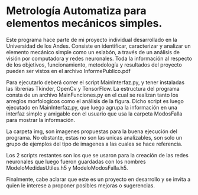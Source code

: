 # Metrología Automatiza para elementos mecánicos simples.
Este programa hace parte de mi proyecto individual desarrollado en la Universidad de los Andes. 
Consiste en identificar, caracterizar y analizar un elemento mecánico simple como un eslabón, a través de un análisis de visión por computadora y redes neuronales. Toda la información al respecto de los objetivos, funcionamiento, metodología y resultados del proyecto pueden ser vistos en el archivo InformePublico.pdf

Para ejecutarlo deberá correr el script MainInterfaz.py, y tener instaladas las librerías Tkinder, OpenCv y TensorFlow.
La estructura del programa consta de un archivo MainFunciones.py en el cual se realizan tanto los arreglos morfologicos como el análisis de la figura. 
Dicho script es luego ejecutado en MainInterfaz.py, que luego agrupa la información en una interfaz simple y amigable con el usuario que usa la carpeta ModosFalla para mostrar la información. 

La carpeta img, son imagenes propuestas para la buena ejecución del programa. No obstante, estas no son las unicas analizables, son solo un grupo de ejemplos del tipo de imagenes a las cuales se hace referencia.

Los 2 scripts restantes son los que se usaron para la creación de las redes neuronales que luego fueron guardadas con los nombres ModeloMedidasUtiles.h5 y ModeloModosFalla.h5.


Finalmente, cabe aclarar que este es un proyecto en desarrollo y se invita a quien le interese a proponer posibles mejoras o sugerencias. 
